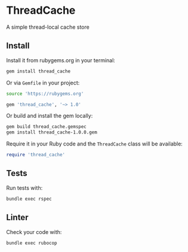 # ThreadCache

A simple thread-local cache store

## Install

Install it from rubygems.org in your terminal:

```sh
gem install thread_cache
```

Or via `Gemfile` in your project:

```sh
source 'https://rubygems.org'

gem 'thread_cache', '~> 1.0'
```

Or build and install the gem locally:

```sh
gem build thread_cache.gemspec
gem install thread_cache-1.0.0.gem
```

Require it in your Ruby code and the `ThreadCache` class will be available:

```rb
require 'thread_cache'
```

## Tests

Run tests with:

```sh
bundle exec rspec
```

## Linter

Check your code with:

```sh
bundle exec rubocop
```
